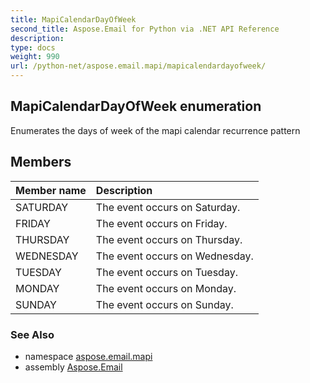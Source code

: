 ```yaml
---
title: MapiCalendarDayOfWeek
second_title: Aspose.Email for Python via .NET API Reference
description: 
type: docs
weight: 990
url: /python-net/aspose.email.mapi/mapicalendardayofweek/
---
```


## MapiCalendarDayOfWeek enumeration

Enumerates the days of week of the mapi calendar recurrence pattern

## Members
| Member name | Description |
| :- | :- |
|SATURDAY|The event occurs on Saturday.|
|FRIDAY|The event occurs on Friday.|
|THURSDAY|The event occurs on Thursday.|
|WEDNESDAY|The event occurs on Wednesday.|
|TUESDAY|The event occurs on Tuesday.|
|MONDAY|The event occurs on Monday.|
|SUNDAY|The event occurs on Sunday.|

### See Also

* namespace [aspose.email.mapi](/email/python-net/aspose.email.mapi/)
* assembly [Aspose.Email](/email/python-net/)

